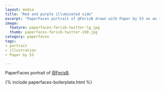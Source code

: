 ```yaml
---
layout: media
title: "Red and purple illuminated side"
excerpt: "PaperFaces portrait of @FerisB drawn with Paper by 53 on an iPad."
image: 
  feature: paperfaces-ferisb-twitter-lg.jpg
  thumb: paperfaces-ferisb-twitter-150.jpg
category: paperfaces
tags: 
- portrait
- illustration
- Paper by 53

---
```


PaperFaces portrait of [@FerisB](http://twitter.com/FerisB).

{% include paperfaces-boilerplate.html %}